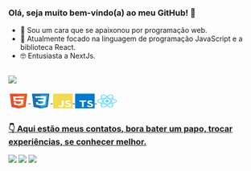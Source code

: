 ### Olá, seja muito bem-vindo(a) ao meu GitHub! 👋
- 🤞 Sou um cara que se apaixonou por programação web.
- 🧠 Atualmente focado na linguagem de programação JavaScript e a biblioteca React.
- 🤓 Entusiasta a NextJs.

##

 <div>
  <a href="https://github.com/wellingtonrodriguesbr">
  <img height="180em" src="https://github-readme-stats.vercel.app/api?username=wellingtonrodriguesbr&show_icons=true&theme=white&include_all_commits=true&count_private=true"/>
</div>
  
 <div style="display: inline_block"><br>
  <img align="center" alt="Ton-HTML" height="30" width="40" src="https://raw.githubusercontent.com/devicons/devicon/master/icons/html5/html5-original.svg">
  <img align="center" alt="Ton-CSS" height="30" width="40" src="https://raw.githubusercontent.com/devicons/devicon/master/icons/css3/css3-original.svg">
  <img align="center" alt="Ton-Js" height="30" width="40" src="https://raw.githubusercontent.com/devicons/devicon/master/icons/javascript/javascript-plain.svg">
  <img align="center" alt="Ton-ts" height="30" width="40" src="https://raw.githubusercontent.com/devicons/devicon/master/icons/typescript/typescript-original.svg">
  <img align="center" alt="Ton-React" height="30" width="40" src="https://raw.githubusercontent.com/devicons/devicon/master/icons/react/react-original.svg">
</div>
  
##
 
### 👇 Aqui estão meus contatos, bora bater um papo, trocar experiências, se conhecer melhor.
 
<div> 
  <a href="https://instagram.com/tonrdrigues" target="_blank"><img src="https://img.shields.io/badge/-Instagram-%23E4405F?style=for-the-badge&logo=instagram&logoColor=white" target="_blank"></a>
  <a href = "mailto:wellington.frontend@gmail.com"><img src="https://img.shields.io/badge/-Gmail-%23333?style=for-the-badge&logo=gmail&logoColor=white" target="_blank"></a>
  <a href="https://www.linkedin.com/in/tonrodrigues/" target="_blank"><img src="https://img.shields.io/badge/-LinkedIn-%230077B5?style=for-the-badge&logo=linkedin&logoColor=white" target="_blank"></a> 
</div>
